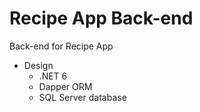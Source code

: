 # Recipe App Back-end

Back-end for Recipe App
- Design
  - .NET 6
  - Dapper ORM
  - SQL Server database
